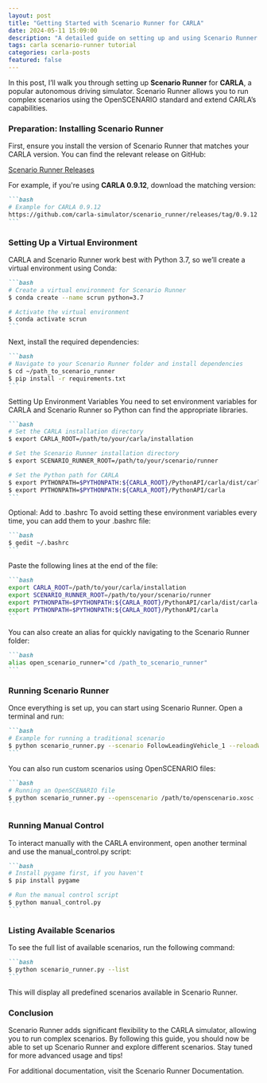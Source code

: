 ```yaml
---
layout: post
title: "Getting Started with Scenario Runner for CARLA"
date: 2024-05-11 15:09:00
description: "A detailed guide on setting up and using Scenario Runner with CARLA simulator."
tags: carla scenario-runner tutorial
categories: carla-posts
featured: false
---
```


In this post, I’ll walk you through setting up **Scenario Runner** for **CARLA**, a popular autonomous driving simulator. Scenario Runner allows you to run complex scenarios using the OpenSCENARIO standard and extend CARLA’s capabilities.

### Preparation: Installing Scenario Runner

First, ensure you install the version of Scenario Runner that matches your CARLA version. You can find the relevant release on GitHub:

[Scenario Runner Releases](https://github.com/carla-simulator/scenario_runner/releases)

For example, if you're using **CARLA 0.9.12**, download the matching version:

````markdown
```bash
# Example for CARLA 0.9.12
https://github.com/carla-simulator/scenario_runner/releases/tag/0.9.12
```
````

### Setting Up a Virtual Environment

CARLA and Scenario Runner work best with Python 3.7, so we’ll create a virtual environment using Conda:

````markdown
```bash
# Create a virtual environment for Scenario Runner
$ conda create --name scrun python=3.7

# Activate the virtual environment
$ conda activate scrun
```
````

Next, install the required dependencies:

````markdown
```bash
# Navigate to your Scenario Runner folder and install dependencies
$ cd ~/path_to_scenario_runner
$ pip install -r requirements.txt
```
````

Setting Up Environment Variables
You need to set environment variables for CARLA and Scenario Runner so Python can find the appropriate libraries.

````markdown
```bash
# Set the CARLA installation directory
$ export CARLA_ROOT=/path/to/your/carla/installation

# Set the Scenario Runner installation directory
$ export SCENARIO_RUNNER_ROOT=/path/to/your/scenario/runner

# Set the Python path for CARLA
$ export PYTHONPATH=$PYTHONPATH:${CARLA_ROOT}/PythonAPI/carla/dist/carla-0.9.12-py3.7-linux-x86_64.egg
$ export PYTHONPATH=$PYTHONPATH:${CARLA_ROOT}/PythonAPI/carla
```
````

Optional: Add to .bashrc
To avoid setting these environment variables every time, you can add them to your .bashrc file:

````markdown
```bash
$ gedit ~/.bashrc
```
````

Paste the following lines at the end of the file:

````markdown
```bash
export CARLA_ROOT=/path/to/your/carla/installation
export SCENARIO_RUNNER_ROOT=/path/to/your/scenario/runner
export PYTHONPATH=$PYTHONPATH:${CARLA_ROOT}/PythonAPI/carla/dist/carla-0.9.12-py3.7-linux-x86_64.egg
export PYTHONPATH=$PYTHONPATH:${CARLA_ROOT}/PythonAPI/carla
```
````

You can also create an alias for quickly navigating to the Scenario Runner folder:

````markdown
```bash
alias open_scenario_runner="cd /path_to_scenario_runner"
```
````

### Running Scenario Runner

Once everything is set up, you can start using Scenario Runner. Open a terminal and run:

````markdown
```bash
# Example for running a traditional scenario
$ python scenario_runner.py --scenario FollowLeadingVehicle_1 --reloadWorld
```
````

You can also run custom scenarios using OpenSCENARIO files:

````markdown
```bash
# Running an OpenSCENARIO file
$ python scenario_runner.py --openscenario /path/to/openscenario.xosc --reloadWorld
```
````

### Running Manual Control

To interact manually with the CARLA environment, open another terminal and use the manual_control.py script:

````markdown
```bash
# Install pygame first, if you haven't
$ pip install pygame

# Run the manual control script
$ python manual_control.py
```
````

### Listing Available Scenarios

To see the full list of available scenarios, run the following command:

````markdown
```bash
$ python scenario_runner.py --list
```
````

This will display all predefined scenarios available in Scenario Runner.

### Conclusion

Scenario Runner adds significant flexibility to the CARLA simulator, allowing you to run complex scenarios. By following this guide, you should now be able to set up Scenario Runner and explore different scenarios. Stay tuned for more advanced usage and tips!

For additional documentation, visit the Scenario Runner Documentation.
